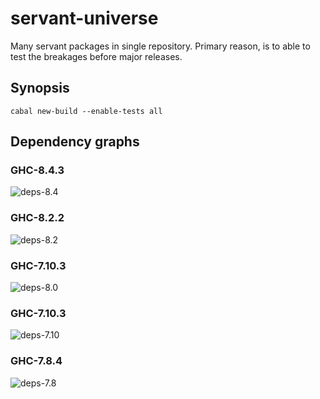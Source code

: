 # servant-universe

Many servant packages in single repository.
Primary reason, is to able to test the breakages before major releases.

## Synopsis

```
cabal new-build --enable-tests all
```

## Dependency graphs

### GHC-8.4.3

![deps-8.4](https://raw.githubusercontent.com/phadej/servant-universe/master/deps.8.4.3.png)

### GHC-8.2.2

![deps-8.2](https://raw.githubusercontent.com/phadej/servant-universe/master/deps.8.2.2.png)

### GHC-7.10.3

![deps-8.0](https://raw.githubusercontent.com/phadej/servant-universe/master/deps.8.0.2.png)

### GHC-7.10.3

![deps-7.10](https://raw.githubusercontent.com/phadej/servant-universe/master/deps.7.10.3.png)

### GHC-7.8.4

![deps-7.8](https://raw.githubusercontent.com/phadej/servant-universe/master/deps.7.8.4.png)

